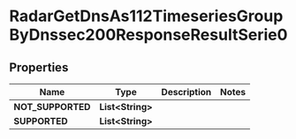 

# RadarGetDnsAs112TimeseriesGroupByDnssec200ResponseResultSerie0


## Properties

| Name | Type | Description | Notes |
|------------ | ------------- | ------------- | -------------|
|**NOT_SUPPORTED** | **List&lt;String&gt;** |  |  |
|**SUPPORTED** | **List&lt;String&gt;** |  |  |




